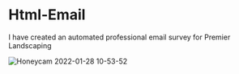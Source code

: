 # Html-Email
I have created an automated professional email survey for Premier Landscaping



![Honeycam 2022-01-28 10-53-52](https://user-images.githubusercontent.com/53021789/151605103-d35f5666-f6fb-4a55-af25-c5104575babf.gif)

